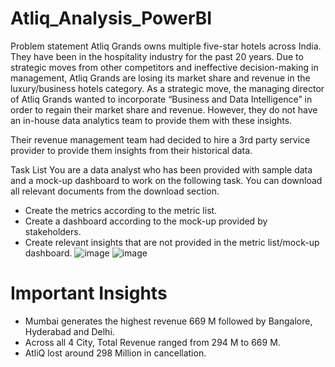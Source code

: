 # Atliq_Analysis_PowerBI
Problem statement
Atliq Grands owns multiple five-star hotels across India. They have been in the hospitality industry for the past 20 years. Due to strategic moves from other competitors and ineffective decision-making in management, Atliq Grands are losing its market share and revenue in the luxury/business hotels category. As a strategic move, the managing director of Atliq Grands wanted to incorporate “Business and Data Intelligence” in order to regain their market share and revenue. However, they do not have an in-house data analytics team to provide them with these insights.

Their revenue management team had decided to hire a 3rd party service provider to provide them insights from their historical data.

Task List
You are a data analyst who has been provided with sample data and a mock-up dashboard to work on the following task. You can download all relevant documents from the download section.

- Create the metrics according to the metric list.
- Create a dashboard according to the mock-up provided by stakeholders.
- Create relevant insights that are not provided in the metric list/mock-up dashboard.
![image](https://user-images.githubusercontent.com/119929413/235287922-a33d382c-56f5-4127-b005-65c5eaaa9c19.png)
![image](https://user-images.githubusercontent.com/119929413/235287935-5f1daff9-c66e-482b-a0a3-17ed5382dd2d.png)



# Important Insights
- Mumbai generates the highest revenue 669 M followed by Bangalore, Hyderabad and Delhi.
- Across all 4 City, Total Revenue ranged from 294 M to 669 M.
- AtliQ lost around 298 Million in cancellation.
